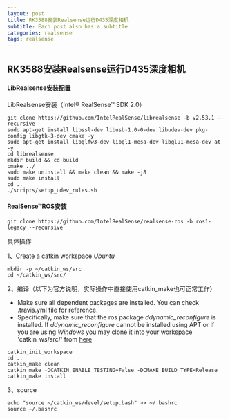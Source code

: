 ```yaml
---
layout: post
title: RK3588安装Realsense运行D435深度相机
subtitle: Each post also has a subtitle
categories: realsense
tags: realsense 
---
```


## RK3588安装Realsense运行D435深度相机

#### LibRealsense安装配置

LibRealsense安装（Intel® RealSense™ SDK 2.0）

```shell
git clone https://github.com/IntelRealSense/librealsense -b v2.53.1 --recursive
sudo apt-get install libssl-dev libusb-1.0-0-dev libudev-dev pkg-config libgtk-3-dev cmake -y
sudo apt-get install libglfw3-dev libgl1-mesa-dev libglu1-mesa-dev at -y
cd librealsense
mkdir build && cd build
cmake ../
sudo make uninstall && make clean && make -j8
sudo make install
cd ..
./scripts/setup_udev_rules.sh
```

#### RealSense™ROS安装

```shell
git clone https://github.com/IntelRealSense/realsense-ros -b ros1-legacy --recursive
```

具体操作

1、Create a [catkin](http://wiki.ros.org/catkin#Installing_catkin) workspace *Ubuntu*

```
mkdir -p ~/catkin_ws/src
cd ~/catkin_ws/src/
```

2、编译（以下为官方说明，实际操作中直接使用catkin_make也可正常工作）

- Make sure all dependent packages are installed. You can check .travis.yml file for reference.
- Specifically, make sure that the ros package *ddynamic_reconfigure* is installed. If *ddynamic_reconfigure* cannot be installed using APT or if you are using *Windows* you may clone it into your workspace 'catkin_ws/src/' from [here](https://github.com/pal-robotics/ddynamic_reconfigure/tree/kinetic-devel)

```shell
catkin_init_workspace
cd ..
catkin_make clean
catkin_make -DCATKIN_ENABLE_TESTING=False -DCMAKE_BUILD_TYPE=Release
catkin_make install
```

3、source

```shell
echo "source ~/catkin_ws/devel/setup.bash" >> ~/.bashrc
source ~/.bashrc
```

